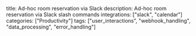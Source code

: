 title: Ad-hoc room reservation via Slack
description: Ad-hoc room reservation via Slack slash commands
integrations: ["slack", "calendar"]
categories: ["Productivity"]
tags: ["user_interactions", "webhook_handling", "data_processing", "error_handling"]
